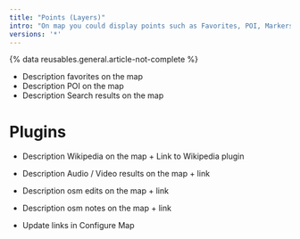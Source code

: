 ```yaml
---
title: "Points (Layers)"
intro: "On map you could display points such as Favorites, POI, Markers, Wikipedia, Search results, Audio Video Notes, OSM Edits"
versions: '*'
---
```

{% data reusables.general.article-not-complete %}

- Description favorites on the map
- Description POI on the map
- Description Search results on the map
# Plugins 
- Description Wikipedia  on the map + Link to Wikipedia plugin
- Description Audio / Video results on the map + link
- Description osm edits on the map + link
- Description osm notes on the map + link

- Update links in Configure Map